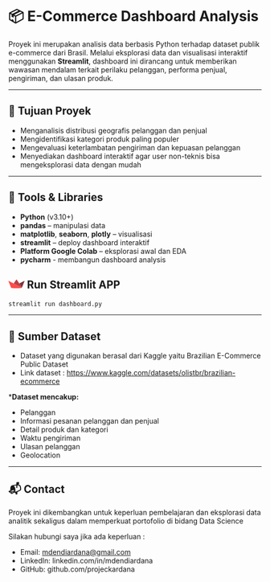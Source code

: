 #  📦  E-Commerce Dashboard Analysis 

Proyek ini merupakan analisis data berbasis Python terhadap dataset publik e-commerce dari Brasil. Melalui eksplorasi data dan visualisasi interaktif menggunakan **Streamlit**, dashboard ini dirancang untuk memberikan wawasan mendalam terkait perilaku pelanggan, performa penjual, pengiriman, dan ulasan produk.

---
## 🎯 Tujuan Proyek
- Menganalisis distribusi geografis pelanggan dan penjual
- Mengidentifikasi kategori produk paling populer
- Mengevaluasi keterlambatan pengiriman dan kepuasan pelanggan
- Menyediakan dashboard interaktif agar user non-teknis bisa mengeksplorasi data dengan mudah


---

## 🧰 Tools & Libraries
- **Python** (v3.10+)
- **pandas** – manipulasi data
- **matplotlib**, **seaborn**, **plotly** – visualisasi
- **streamlit** – deploy dashboard interaktif
- **Platform Google Colab** – eksplorasi awal dan EDA
- **pycharm** - membangun dashboard analysis

## ![img.png](img.png) Run Streamlit APP
```
streamlit run dashboard.py
```

----

## 🔗 Sumber Dataset

- Dataset yang digunakan berasal dari Kaggle yaitu Brazilian E-Commerce Public Dataset
- Link dataset :
   https://www.kaggle.com/datasets/olistbr/brazilian-ecommerce


***Dataset mencakup:**
- Pelanggan
- Informasi pesanan pelanggan dan penjual 
- Detail produk dan kategori 
- Waktu pengiriman 
- Ulasan pelanggan
- Geolocation


----

## 📬 Contact

Proyek ini dikembangkan untuk keperluan pembelajaran dan eksplorasi data analitik sekaligus dalam memperkuat
portofolio di bidang Data Science

Silakan hubungi saya jika ada keperluan :

- Email: mdendiardana@gmail.com
- LinkedIn: linkedin.com/in/mdendiardana
- GitHub: github.com/projeckardana
